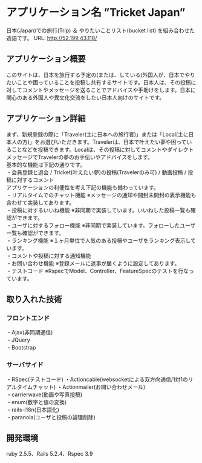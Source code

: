 # アプリケーション名 ”Tricket Japan”  
日本(Japan)での旅行(Trip) ＆ やりたいことリスト(bucket list) を組み合わせた造語です。
URL: http://52.199.43.118/

## アプリケーション概要  
このサイトは、日本を旅行する予定の(または、している)外国人が、日本でやりたいことや困っていることを投稿し共有するサイトです。日本人は、その投稿に対してコメントやメッセージを送ることでアドバイスや手助けをします。日本に関心のある外国人や異文化交流をしたい日本人向けのサイトです。

## アプリケーション詳細  
まず、新規登録の際に「Traveler(主に日本への旅行者)」または「Local(主に日本人の方)」をお選びいただきます。Travelerは、日本で叶えたい夢や困っていることなどを投稿できます。Localは、その投稿に対してコメントやダイレクトメッセージでTravelerの夢のお手伝いやアドバイスをします。  
基本的な機能は下記の通りです。  
・会員登録と退会 / Tricket(叶えたい夢)の投稿(Travelerのみ可) / 動画投稿 / 投稿に対するコメント  
アプリケーションの利便性を考え下記の機能も備わっています。  
・リアルタイムでのチャット機能 ※メッセージの通知や開封未開封の表示機能も合わせて実装してあります。  
・投稿に対するいいね機能 ※非同期で実装しています。いいねした投稿一覧も確認ができます。  
・ユーザに対するフォロー機能 ※非同期で実装しています。フォローしたユーザ一覧も確認ができます。  
・ランキング機能 ※１ヶ月単位で人気のある投稿やユーザをランキング表示しています。  
・コメントや投稿に対する通知機能  
・お問い合わせ機能 ※登録メールに返事が届くように設定してあります。  
・テストコード ※RspecでModel、Controller、FeatureSpecのテストを行なっています。  

## 取り入れた技術  
### フロントエンド   
・Ajax(非同期通信)  
・JQuery  
・Bootstrap  
### サーバサイド  
・RSpec(テストコード)
・Actioncable(websocketによる双方向通信/1対1のリアルタイムチャット) 
・Actionmailer(お問い合わせメール)  
・carrierwave(動画や写真投稿)  
・enum(数字と値の変換)  
・rails-i18n(日本語化)  
・paranoia(ユーザと投稿の論理削除)  

## 開発環境  
ruby 2.5.5、Rails 5.2.4、Rspec 3.9
